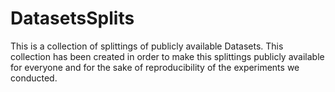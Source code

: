 # DatasetsSplits
This is a collection of splittings of publicly available Datasets. 
This collection has been created in order to make this splittings publicly available for everyone and for the sake of reproducibility of the experiments we conducted.

